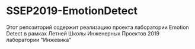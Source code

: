 # SSEP2019-EmotionDetect
Этот репозиторий содержит реализацию проекта лаборатории Emotion Detect в рамках Летней Школы Инженерных Проектов 2019 лаборатории "Инжевика"
